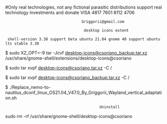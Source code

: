 #Only real technologies, not any fictional parasitic distributions support real technology investments and donate VISA 4817 7601 8112 4706

                                      Griggorii@gmail.com
                                             
                                       desktop icons extent
                                              
     shell-version 3.38 support beta ubuntu 21.04 gnome 40 support ubuntu lts stable 3.38
                                              
$ sudo XZ_OPT=-9 tar -Jcvf desktop-icons@csoriano_backup.tar.xz /usr/share/gnome-shell/extensions/desktop-icons@csoriano

$ sudo tar xvpf  desktop-icons@csoriano.tar.xz -C /

$ sudo tar xvpf  desktop-icons@csoriano_backup.tar.xz -C /

$ ./Replace_nemo-to-nautilus_dconf_linux_OS21.04_V47.0_By_Griggorii_Wayland_vertical_adaptation.sh


                                              Uninstall 
                                              
sudo rm -rf /usr/share/gnome-shell/desktop-icons@csoriano
